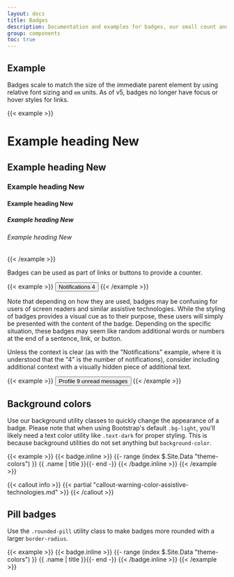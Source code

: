 ```yaml
---
layout: docs
title: Badges
description: Documentation and examples for badges, our small count and labeling component.
group: components
toc: true
---
```


## Example

Badges scale to match the size of the immediate parent element by using relative font sizing and `em` units. As of v5, badges no longer have focus or hover styles for links.

{{< example >}}
<h1>Example heading <span class="badge bg-secondary">New</span></h1>
<h2>Example heading <span class="badge bg-secondary">New</span></h2>
<h3>Example heading <span class="badge bg-secondary">New</span></h3>
<h4>Example heading <span class="badge bg-secondary">New</span></h4>
<h5>Example heading <span class="badge bg-secondary">New</span></h5>
<h6>Example heading <span class="badge bg-secondary">New</span></h6>
{{< /example >}}

Badges can be used as part of links or buttons to provide a counter.

{{< example >}}
<button type="button" class="btn btn-primary">
  Notifications <span class="badge bg-secondary">4</span>
</button>
{{< /example >}}

Note that depending on how they are used, badges may be confusing for users of screen readers and similar assistive technologies. While the styling of badges provides a visual cue as to their purpose, these users will simply be presented with the content of the badge. Depending on the specific situation, these badges may seem like random additional words or numbers at the end of a sentence, link, or button.

Unless the context is clear (as with the "Notifications" example, where it is understood that the "4" is the number of notifications), consider including additional context with a visually hidden piece of additional text.

{{< example >}}
<button type="button" class="btn btn-primary">
  Profile <span class="badge bg-secondary">9</span>
  <span class="sr-only">unread messages</span>
</button>
{{< /example >}}

## Background colors

Use our background utility classes to quickly change the appearance of a badge. Please note that when using Bootstrap's default `.bg-light`, you'll likely need a text color utility like `.text-dark` for proper styling. This is because background utilities do not set anything but `background-color`.

{{< example >}}
{{< badge.inline >}}
{{- range (index $.Site.Data "theme-colors") }}
<span class="badge bg-{{ .name }}{{with .contrast_color}} text-{{.}}{{end}}">{{ .name | title }}</span>{{- end -}}
{{< /badge.inline >}}
{{< /example >}}

{{< callout info >}}
{{< partial "callout-warning-color-assistive-technologies.md" >}}
{{< /callout >}}

## Pill badges

Use the `.rounded-pill` utility class to make badges more rounded with a larger `border-radius`.

{{< example >}}
{{< badge.inline >}}
{{- range (index $.Site.Data "theme-colors") }}
<span class="badge rounded-pill bg-{{ .name }}{{with .contrast_color}} text-{{.}}{{end}}">{{ .name | title }}</span>{{- end -}}
{{< /badge.inline >}}
{{< /example >}}
